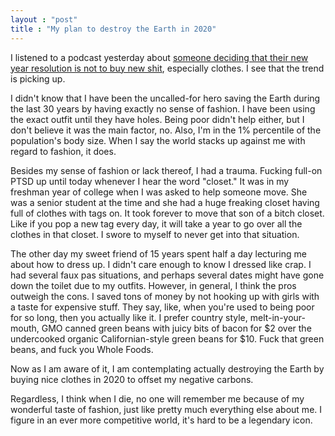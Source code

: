 ```yaml
---
layout : "post"
title : "My plan to destroy the Earth in 2020"
---
```


I listened to a podcast yesterday about [someone deciding that their new year resolution is not to buy new shit](https://www.npr.org/podcasts/381444600/marketplace), especially clothes. I see that the trend is picking up.

I didn't know that I have been the uncalled-for hero saving the Earth during the last 30 years by having exactly no sense of fashion. I have been using the exact outfit until they have holes. Being poor didn't help either, but I don't believe it was the main factor, no. Also, I'm in the 1% percentile of the population's body size. When I say the world stacks up against me with regard to fashion, it does.

Besides my sense of fashion or lack thereof, I had a trauma. Fucking full-on PTSD up until today whenever I hear the word "closet." It was in my freshman year of college when I was asked to help someone move. She was a senior student at the time and she had a huge freaking closet having full of clothes with tags on. It took forever to move that son of a bitch closet. Like if you pop a new tag every day, it will take a year to go over all the clothes in that closet. I swore to myself to never get into that situation.

The other day my sweet friend of 15 years spent half a day lecturing me about how to dress up. I didn't care enough to know I dressed like crap. I had several faux pas situations, and perhaps several dates might have gone down the toilet due to my outfits. However, in general, I think the pros outweigh the cons. I saved tons of money by not hooking up with girls with a taste for expensive stuff. They say, like, when you're used to being poor for so long, then you actually like it. I prefer country style, melt-in-your-mouth, GMO canned green beans with juicy bits of bacon for $2 over the undercooked organic Californian-style green beans for $10. Fuck that green beans, and fuck you Whole Foods.

Now as I am aware of it, I am contemplating actually destroying the Earth by buying nice clothes in 2020 to offset my negative carbons.

Regardless, I think when I die, no one will remember me because of my wonderful taste of fashion, just like pretty much everything else about me. I figure in an ever more competitive world, it's hard to be a legendary icon.
